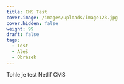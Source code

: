 ```yaml
---
title: CMS Test
cover.image: /images/uploads/image123.jpg
cover.hidden: false
weight: 99
draft: false
tags:
  - Test
  - Aleš
  - Obrázek
---
```

T﻿ohle je test Netlif CMS